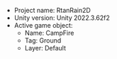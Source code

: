 <!-- UNITY CODE ASSIST INSTRUCTIONS START -->
- Project name: RtanRain2D
- Unity version: Unity 2022.3.62f2
- Active game object:
  - Name: CampFire
  - Tag: Ground
  - Layer: Default
<!-- UNITY CODE ASSIST INSTRUCTIONS END -->